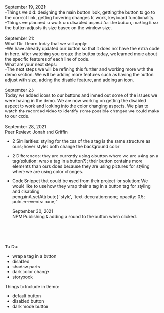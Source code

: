 September 19, 2021:<br>
  -Things we did: designing the main button look, getting the button to go to the correct link, getting hovering changes to work, keyboard functionality.<br>
  -Things we planned to work on: disabled aspect for the button, making it so the button adjusts its size based on the window size.<br>
  <br>
September 21: <br>
	What Did I learn today that we will apply:<br>
  		-We have already updated our button so that it does not have the extra code in here.  After watching you create the button today, we learned more about the specific features of each line of code. 
  <br>
 	What are your next steps:<br>
 		-The next steps we will be refining this further and working more with the demo section. We will be adding more features such as having the button adjust with size, adding the disable feature, and adding an icon.
<br><br>
September 23<br>
Today we added icons to our buttons and ironed out some of the issues we were having in the demo. We are now working on getting the disabled aspect to work and looking into the color changing aspects. We plan to watch the recorded video to identify some possible changes we could make to our code.
<br><br>
September 28, 2021<br>
Peer Review: Jonah and Griffin <br>
- 2 Similarities: styling for the css of the a tag is the same structure as ours; hover styles both change the background color <br>
- 2 Differences: they are currently using a button where we are using an a tag(solution: wrap a tag in a button?); their button contains more elements than ours does because they are using pictures for styling where we are using color changes.   <br>
- Code Snippet that could be used from their project for solution: We would like to use how they wrap their a tag in a button tag for styling and disabling<br>
penguinA.setAttribute(
    'style',
  'text-decoration:none;  opacity: 0.5; pointer-events: none;' <br>
  
  September 30, 2021<br>
  NPM Publishing & adding a sound to the button when clicked.
  
  
  
 <br><br><br><br>
 To Do:<br>
 - wrap a tag in a button<br>
 - disabled<br>
 - shadow parts<br>
 - dark color change<br>
 - storybook<br>
 
 Things to Include in Demo:<br>
 - default button<br> 
 - disabled button<br>
 - dark mode button<br>

